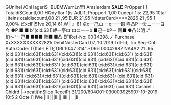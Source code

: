 GUnlhel /OnHagerlS 'BUEMWumLn里I Amslerdam **SALE** PrOpper l 1 TotaldiSCountl,0(1 HQdy llor 1(is AdLI1t Propperl-1,00 0udepi-1js: 22,95 10tal l iteins otaldiscountl,00 21 ,95 EUR 21,95 NdsterCard****2826 21 ,95 1 9,00% ビxcll'|51ve 20,14 61.W | 』81 卓q一己ロ ーq一一旬 呼凸P一命ニーーヨ今 ●P ■ ■ b“(cid:631)岬一亭ロ ロニーーb ■己一bPー 園■ ●凸公明 .“ 旬〜“一己■ ■■■ 畦■ ■凸 EFIRef-No: 00()4298.ノ Purchase XxXXXXXXXXXX2825 DebitNdsterCard 07, 10.2019 Trll-Id; Trx Seq-Cnt: Auth.Code: T()tal-LFTビURI 10:47 314"〃066 00042987 NA4A2 21 .95 (cid:631)(cid:631)(cid:631)(cid:631)(cid:631)(cid:631)(cid:631) (cid:631)(cid:631)(cid:631)(cid:631)(cid:631)(cid:631) (cid:631)(cid:631)(cid:631)(cid:631)(cid:631)(cid:631) (cid:631)(cid:631)(cid:631)(cid:631)(cid:631)(cid:631)(cid:631)(cid:631)(cid:631)(cid:631)(cid:631)(cid:631)(cid:631) (cid:631) (cid:631)(cid:631)(cid:631)(cid:631)(cid:631) (cid:631)(cid:631) (cid:631)(cid:631)(cid:631) (cid:631)(cid:631)(cid:631)(cid:631)(cid:631)(cid:631)(cid:631)(cid:631)(cid:631)(cid:631)(cid:631) (cid:631) Cashiel : Chidrd |→ocati()nSllop ReceiPt 31/200/604001-030003925907-10-2019 10:5 2 Odte l1 IWe |III| ||III|| IIII | | |II